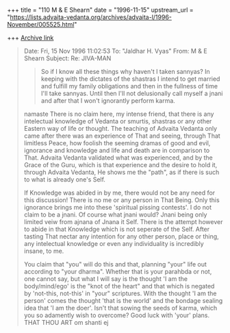 +++
title = "110 M & E Shearn"
date = "1996-11-15"
upstream_url = "https://lists.advaita-vedanta.org/archives/advaita-l/1996-November/005525.html"

+++
[Archive link](https://lists.advaita-vedanta.org/archives/advaita-l/1996-November/005525.html)

>Date: Fri, 15 Nov 1996 11:02:53
>To: "Jaldhar H. Vyas" <jaldhar at braincells.com>
>From: M & E Shearn <peacewrk at snet.net>
>Subject: Re: JIVA-MAN
>
>
>>
>>So if I know all these things why haven't I taken sannyas?  In keeping
>>with the dictates of the shastras I intend to get married and fulfill my
>>family obligations and then in the fullness of time I'll take sannyas.
>>Until then I'll not delusionally call myself a jnani and after that I
>>won't ignorantly perform karma.
>
>namaste
>There is no claim here, my intense friend, that there is any intelectual
knowledge of Vedanta or smurtis, shastras or any other Eastern way of life
or thought. The teaching of Advaita Vedanta only came after there was an
experience of That and seeing, through That limitless Peace, how foolish the
seeming dramas of good and evil, ignorance and knowledge and life and death
are in comparison to That. Advaita Vedanta validated what was experienced,
and by the Grace of the Guru, which is that experience and the desire to
hold it, through Advaita Vedanta,  He shows me the "path", as if there is
such to what is already one's Self.
>
>  If Knowledge was abided in by me, there would not be any need for this
discussion! There is no me or any person in That Being. Only this ignorance
brings me into these 'spiritual pissing contests'. I do not claim to be a
jnani. Of course what jnani would? Jnani being only limited veiw from ajnana
of Jnana it Self. There is the attempt however to abide in that Knowledge
which is not seperate of the Self. After tasting That nectar any intention
for any other person, place or thing, any intelectual knowledge or even any
individuality is incredibly insane, to me.
>
>  You claim that "you" will do this and that, planning "your" life out
according to "your dharma". Whether that is your parahbda or not, one cannot
say, but what I will say is the thought 'I am the body/mind/ego' is the
"knot of the heart" and that which is negated by 'not-this, not-this' in
"your" scriptures. With the thought 'I am the person' comes the thought
'that is the world' and the bondage sealing idea that 'I am the doer'. Isn't
that sowing the seeds of karma, which you so adamently wish to overcome?
>Good luck with 'your' plans.
>THAT THOU ART
>om shanti
>ej
>

